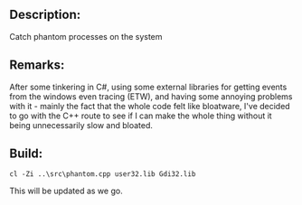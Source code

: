 ## Description:
Catch phantom processes on the system

## Remarks:
After some tinkering in C#, using some external libraries for getting events from the windows even tracing (ETW), and
having some annoying problems with it - mainly the fact that the whole code felt like bloatware, I've decided to go with
the C++ route to see if I can make the whole thing without it being unnecessarily slow and bloated.

## Build:
```
cl -Zi ..\src\phantom.cpp user32.lib Gdi32.lib
```
This will be updated as we go.
